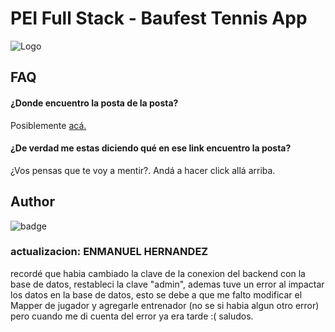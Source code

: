 # PEI Full Stack - Baufest Tennis App
![Logo](https://images.unsplash.com/photo-1595057602304-8b54f16dc1b0?ixid=MnwxMjA3fDB8MHxwaG90by1wYWdlfHx8fGVufDB8fHx8&ixlib=rb-1.2.1&auto=format&fit=crop&w=1000&q=80)


## FAQ

#### ¿Donde encuentro la posta de la posta?

Posiblemente [acá.](https://baufest.gitbook.io/baufest-pei/)

#### ¿De verdad me estas diciendo qué en ese link encuentro la posta?

¿Vos pensas que te voy a mentir?. Andá a hacer click allá arriba.

## Author

![badge](https://img.shields.io/static/v1.svg?style=flat-square&label=Señor%20X&message=Sr.%20Fullstack%20Developer&labelColor=1A1A1A&color=999999&logo=hackaday)


### actualizacion: ENMANUEL HERNANDEZ

recordé que habia cambiado la clave de la conexion del backend con la base de datos, restableci la clave "admin", ademas tuve un error al impactar los datos en la base de datos, esto se debe a que me falto modificar el Mapper de jugador y agregarle entrenador (no se si habia algun otro error) pero cuando me di cuenta del error ya era tarde :( saludos.

